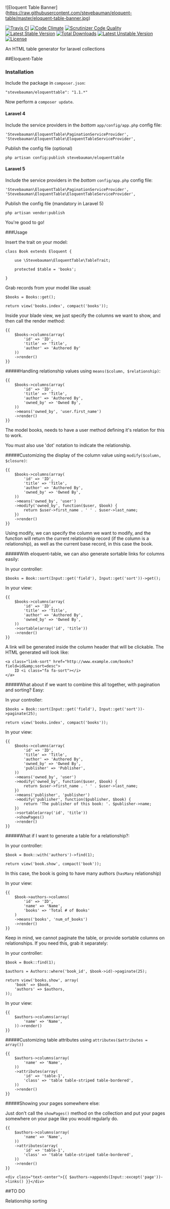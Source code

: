 ![Eloquent Table Banner]
(https://raw.githubusercontent.com/stevebauman/eloquent-table/master/eloquent-table-banner.jpg)

[![Travis CI](https://travis-ci.org/stevebauman/eloquent-table.svg?branch=master)](https://travis-ci.org/stevebauman/eloquent-table)
[![Code Climate](https://codeclimate.com/github/stevebauman/eloquent-table/badges/gpa.svg)](https://codeclimate.com/github/stevebauman/eloquent-table)
[![Scrutinizer Code Quality](https://scrutinizer-ci.com/g/stevebauman/eloquent-table/badges/quality-score.png?b=master)](https://scrutinizer-ci.com/g/stevebauman/eloquent-table/?branch=master)
[![Latest Stable Version](https://poser.pugx.org/stevebauman/eloquenttable/v/stable.svg)](https://packagist.org/packages/stevebauman/eloquenttable) 
[![Total Downloads](https://poser.pugx.org/stevebauman/eloquenttable/downloads.svg)](https://packagist.org/packages/stevebauman/eloquenttable) 
[![Latest Unstable Version](https://poser.pugx.org/stevebauman/eloquenttable/v/unstable.svg)](https://packagist.org/packages/stevebauman/eloquenttable) 
[![License](https://poser.pugx.org/stevebauman/eloquenttable/license.svg)](https://packagist.org/packages/stevebauman/eloquenttable)

An HTML table generator for laravel collections

##Eloquent-Table

### Installation

Include the package in `composer.json`:

    "stevebauman/eloquenttable": "1.1.*"

Now perform a `composer update`.

#### Laravel 4

Include the service providers in the <em>bottom</em> `app/config/app.php` config file:

    'Stevebauman\EloquentTable\PaginationServiceProvider',
    'Stevebauman\EloquentTable\EloquentTableServiceProvider',

Publish the config file (optional)

    php artisan config:publish stevebauman/eloquenttable
    
#### Laravel 5

Include the service providers in the <em>bottom</em> `config/app.php` config file:

    'Stevebauman\EloquentTable\PaginationServiceProvider',
    'Stevebauman\EloquentTable\EloquentTableServiceProvider',

Publish the config file (mandatory in Laravel 5)

    php artisan vendor:publish

You're good to go!

###Usage

Insert the trait on your model:
    
    class Book extends Eloquent {

        use \Stevebauman\EloquentTable\TableTrait;

        protected $table = 'books';

    }

Grab records from your model like usual:

    $books = Books::get();

    return view('books.index', compact('books'));

Inside your blade view, we just specify the columns we want to show, and then call the render method:

    {{ 
        $books->columns(array(
            'id' => 'ID',
            'title' => 'Title',
            'author' => 'Authored By'
        ))
        ->render() 
    }}

#####Handling relationship values using `means($column, $relationship)`:

    {{ 
        $books->columns(array(
            'id' => 'ID',
            'title' => 'Title',
            'author' => 'Authored By',
            'owned_by' => 'Owned By',
        ))
        ->means('owned_by', 'user.first_name')
        ->render()
    }}

The model books, needs to have a user method defining it's relation for this to work.

You must also use 'dot' notation to indicate the relationship.

#####Customizing the display of the column value using `modify($column, $closure)`:

    {{ 
        $books->columns(array(
            'id' => 'ID',
            'title' => 'Title',
            'author' => 'Authored By',
            'owned_by' => 'Owned By',
        ))
        ->means('owned_by', 'user')
        ->modify('owned_by', function($user, $book) {
            return $user->first_name . ' ' . $user->last_name;
        })
        ->render() 
    }}

Using modify, we can specify the column we want to modify, and the function will return the current relationship record (if the column is a relationship),
as well as the current base record, in this case the book.

#####With eloquent-table, we can also generate sortable links for columns easily:

In your controller:

    $books = Book::sort(Input::get('field'), Input::get('sort'))->get();


In your view:

    {{ 
        $books->columns(array(
            'id' => 'ID',
            'title' => 'Title',
            'author' => 'Authored By',
            'owned_by' => 'Owned By',
        ))
        ->sortable(array('id', 'title'))
        ->render()
    }}

A link will be generated inside the column header that will be clickable. The HTML generated will look like:

    <a class="link-sort" href="http://www.example.com/books?field=id&amp;sort=desc">
        ID <i class="fa fa-sort"></i>
    </a>

#####What about if we want to combine this all together, with pagination and sorting? Easy:

In your controller:

    $books = Book::sort(Input::get('field'), Input::get('sort'))->paginate(25);
    
    return view('books.index', compact('books'));

In your view:

    {{ 
        $books->columns(array(
            'id' => 'ID',
            'title' => 'Title',
            'author' => 'Authored By',
            'owned_by' => 'Owned By',
            'publisher' => 'Publisher',
        ))
        ->means('owned_by', 'user')
        ->modify('owned_by', function($user, $book) {
            return $user->first_name . ' ' . $user->last_name;
        })
        ->means('publisher', 'publisher')
        ->modify('publisher', function($publisher, $book) {
            return 'The publisher of this book: '. $publisher->name;
        })
        ->sortable(array('id', 'title'))
        ->showPages()
        ->render()
    }}

#####What if I want to generate a table for a relationship?:

In your controller:

    $book = Book::with('authors')->find(1);
    
    return view('book.show', compact('book'));

In this case, the book is going to have many authors (`hasMany` relationship)

In your view:

    {{ 
        $book->authors->columns(
            'id' => 'ID',
            'name' => 'Name',
            'books' => 'Total # of Books'
        )
        ->means('books', 'num_of_books')
        ->render()
    }}

Keep in mind, we cannot paginate the table, or provide sortable columns on relationships. If you need this, grab it separately:

In your controller:

    $book = Book::find(1);

    $authors = Authors::where('book_id', $book->id)->paginate(25);

    return view('books.show', array(
        'book' => $book,
        'authors' => $authors,
    ));

In your view:

    {{ 
        $authors->columns(array(
            'name' => 'Name',
        ))->render()
    }}

#####Customizing table attributes using `attributes($attributes = array())`

    {{ 
        $authors->columns(array(
            'name' => 'Name',
        ))
        ->attributes(array(
            'id' => 'table-1',
            'class' => 'table table-striped table-bordered',
        ))
        ->render()
    }}

#####Showing your pages somewhere else:

Just don't call the `showPages()` method on the collection and put your pages
somewhere on your page like you would regularly do.

    {{ 
        $authors->columns(array(
            'name' => 'Name',
        ))
        ->attributes(array(
            'id' => 'table-1',
            'class' => 'table table-striped table-bordered',
        ))
        ->render()
    }}

    <div class="text-center">{{ $authors->appends(Input::except('page'))->links() }}</div>

##TO DO 

Relationship sorting